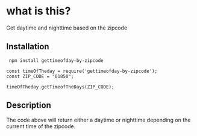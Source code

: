 # what is this?

Get daytime and nighttime based on the zipcode

## Installation
` npm install gettimeofday-by-zipcode`

```
const timeOfTheday = require('gettimeofday-by-zipcode');
const ZIP_CODE = "01850";

timeOfTheday.getTimeofTheDays(ZIP_CODE);

```
## Description

The code above will return either a daytime or nighttime depending on
the current time of the zipcode.
